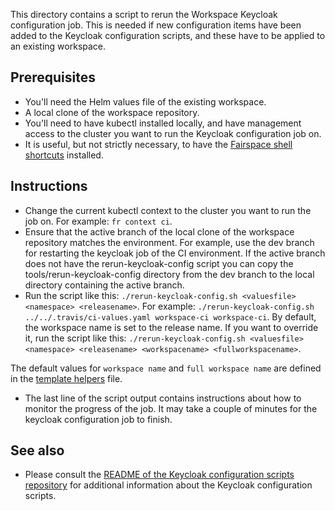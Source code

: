 This directory contains a script to rerun the Workspace Keycloak configuration
job. This is needed if new configuration items have been added to the
Keycloak configuration scripts, and these have to be applied to an existing workspace.

## Prerequisites

- You'll need the Helm values file of the existing workspace.
- A local clone of the workspace repository.
- You'll need to have kubectl installed locally, and have management access to the
  cluster you want to run the Keycloak configuration job on.
- It is useful, but not strictly necessary, to have the [Fairspace shell shortcuts](https://github.com/fairspace/fr-shortcuts)
  installed.

## Instructions

- Change the current kubectl context to the cluster you want to run the job on. For example:
  `fr context ci`.
- Ensure that the active branch of the local clone of the workspace repository matches the
  environment. For example, use the dev branch for restarting the keycloak job of the CI environment.
  If the active branch does not have the rerun-keycloak-config script you can copy the
  tools/rerun-keycloak-config directory from the dev branch to the local directory containing the active
  branch.
- Run the script like this: `./rerun-keycloak-config.sh <valuesfile> <namespace> <releasename>`. For example:
  `./rerun-keycloak-config.sh ../../.travis/ci-values.yaml workspace-ci workspace-ci`.
  By default, the workspace name is set to the release name. If you want to override it, run
  the script like this: `./rerun-keycloak-config.sh <valuesfile> <namespace> <releasename> <workspacename> <fullworkspacename>`.
  
The default values for `workspace name` and `full workspace name` are defined in the [template helpers](https://github.com/fairspace/workspace/blob/dev/charts/workspace/templates/_helpers.tpl) file.
- The last line of the script output contains instructions about how to monitor the progress
  of the job. It may take a couple of minutes for the keycloak configuration job to finish.

## See also

- Please consult the [README of the Keycloak configuration scripts repository](https://github.com/fairspace/keycloak-configuration)
  for additional information about the Keycloak configuration scripts.
